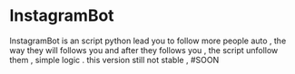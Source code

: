 # InstagramBot
InstagramBot is an script python lead you to follow more people auto , the way they will follows you and after they follows you , the script unfollow them , simple logic . this version still not stable , #SOON
